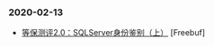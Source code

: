 ### 2020-02-13

* [等保测评2.0：SQLServer身份鉴别（上）](https://www.freebuf.com/articles/database/226363.html) [Freebuf]
